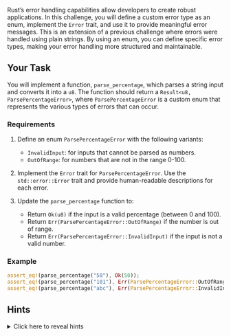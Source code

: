 Rust’s error handling capabilities allow developers to create robust applications. In this challenge, you will define a custom error type as an enum, implement the `Error` trait, and use it to provide meaningful error messages. This is an extension of a previous challenge where errors were handled using plain strings. By using an enum, you can define specific error types, making your error handling more structured and maintainable.

## Your Task

You will implement a function, `parse_percentage`, which parses a string input and converts it into a `u8`. The function should return a `Result<u8, ParsePercentageError>`, where `ParsePercentageError` is a custom enum that represents the various types of errors that can occur.

### Requirements

1. Define an enum `ParsePercentageError` with the following variants:

   - `InvalidInput`: for inputs that cannot be parsed as numbers.
   - `OutOfRange`: for numbers that are not in the range 0-100.

2. Implement the `Error` trait for `ParsePercentageError`. Use the `std::error::Error` trait and provide human-readable descriptions for each error.

3. Update the `parse_percentage` function to:
   - Return `Ok(u8)` if the input is a valid percentage (between 0 and 100).
   - Return `Err(ParsePercentageError::OutOfRange)` if the number is out of range.
   - Return `Err(ParsePercentageError::InvalidInput)` if the input is not a valid number.

### Example

```rust
assert_eq!(parse_percentage("50"), Ok(50));
assert_eq!(parse_percentage("101"), Err(ParsePercentageError::OutOfRange));
assert_eq!(parse_percentage("abc"), Err(ParsePercentageError::InvalidInput));
```

## Hints

<details>
    <summary>Click here to reveal hints</summary>

- Use the `std::fmt` module to implement `Display` for the error enum, which is required for the `Error` trait.
- Use pattern matching to handle parsing results and error scenarios.
- You can use `.parse::<u8>()` for string-to-integer conversion.

</details>
